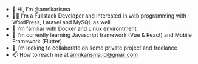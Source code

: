 - 👋 Hi, I’m @amrikarisma
- 🧑‍💻 I'm a Fullstack Developer and interested in web programming with WordPress, Laravel and MySQL as well
- 👀 I’m familiar with Docker and Linux environtment
- 🌱 I’m currently learning Javascript framework (Vue & React) and Mobile Framework (Flutter)
- 💞️ I’m looking to collaborate on some private project and freelance
- 📫 How to reach me at amrikarisma.id@gmail.com

<!---
amrikarisma/amrikarisma is a ✨ special ✨ repository because its `README.md` (this file) appears on your GitHub profile.
You can click the Preview link to take a look at your changes.
--->
